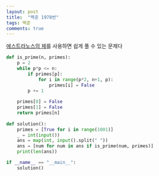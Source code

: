 ```yaml
---
layout: post
title:  "백준 1978번"
tags: 백준
comments: true
---
```


[에스트라노스의 체](https://www.geeksforgeeks.org/python-program-for-sieve-of-eratosthenes/)를 사용하면 쉽게 풀 수 있는 문제다

```python
def is_prime(n, primes):
    p = 2
    while p*p <= n:
        if primes[p]:
            for i in range(p*2, n+1, p):
                primes[i] = False
        p += 1
    
    primes[0] = False
    primes[1] = False
    return primes[n]
    
def solution():
    primes = [True for i in range(1001)]
    _ = int(input())
    ans = map(int, input().split(" "))
    ans = [num for num in ans if is_prime(num, primes)]
    print(len(ans))

if __name__ == "__main__":
    solution()

```